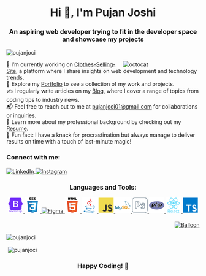 <h1 align="center">Hi 👋, I'm Pujan Joshi</h1>
<h3 align="center">An aspiring web developer trying to fit in the developer space and showcase my projects</h3>

<p align="left"> 
  <img src="https://komarev.com/ghpvc/?username=pujanjoci&label=Visitors&color=0e75b6&style=plastic" alt="pujanjoci" />
</p>

<img align="right" alt="octocat" width="200" src="https://user-images.githubusercontent.com/5713670/87202985-820dcb80-c2b6-11ea-9f56-7ec461c497c3.gif">

<p align="left">
  🚀 I’m currently working on <a href="https://pujanjoci.github.io/clother/" target="_blank">Clothes-Selling-Site</a>, a platform where I share insights on web development and technology trends.<br>
  🌟 Explore my <a href="https://pujan-joshi.com.np" target="_blank">Portfolio</a> to see a collection of my work and projects.<br>
  ✍️ I regularly write articles on my <a href="https://pujanjoci.github.io/blog-site/" target="_blank">Blog</a>, where I cover a range of topics from coding tips to industry news.<br>
  📬 Feel free to reach out to me at <a href="mailto:pujanjoci01@gmail.com">pujanjoci01@gmail.com</a> for collaborations or inquiries.<br>
  📄 Learn more about my professional background by checking out my <a href="https://pujan-joshi.com.np/resume.html" target="_blank">Resume</a>.<br>
  🎉 Fun fact: I have a knack for procrastination but always manage to deliver results on time with a touch of last-minute magic!
</p>

<h3 align="left">Connect with me:</h3>
<p align="left">
  <a href="https://linkedin.com/in/pujan-joshi-b811071a1/" target="_blank">
    <img align="center" src="https://raw.githubusercontent.com/rahuldkjain/github-profile-readme-generator/master/src/images/icons/Social/linked-in-alt.svg" alt="LinkedIn" height="30" width="40" />
  </a>
  <a href="https://instagram.com/pujan_joci" target="_blank">
    <img align="center" src="https://raw.githubusercontent.com/rahuldkjain/github-profile-readme-generator/master/src/images/icons/Social/instagram.svg" alt="Instagram" height="30" width="40" />
  </a>
</p>


<h3 align="center">Languages and Tools:</h3>
<p align="center">
  <a href="https://getbootstrap.com" target="_blank" rel="noreferrer">
    <img src="https://raw.githubusercontent.com/devicons/devicon/master/icons/bootstrap/bootstrap-plain-wordmark.svg" alt="Bootstrap" width="40" height="40" />
  </a>
  <a href="https://www.w3schools.com/css/" target="_blank" rel="noreferrer">
    <img src="https://raw.githubusercontent.com/devicons/devicon/master/icons/css3/css3-original-wordmark.svg" alt="CSS3" width="40" height="40" />
  </a>
  <a href="https://www.figma.com/" target="_blank" rel="noreferrer">
    <img src="https://www.vectorlogo.zone/logos/figma/figma-icon.svg" alt="Figma" width="40" height="40" />
  </a>
  <a href="https://www.w3.org/html/" target="_blank" rel="noreferrer">
    <img src="https://raw.githubusercontent.com/devicons/devicon/master/icons/html5/html5-original-wordmark.svg" alt="HTML5" width="40" height="40" />
  </a>
  <a href="https://www.java.com" target="_blank" rel="noreferrer">
    <img src="https://raw.githubusercontent.com/devicons/devicon/master/icons/java/java-original.svg" alt="Java" width="40" height="40" />
  </a>
  <a href="https://developer.mozilla.org/en-US/docs/Web/JavaScript" target="_blank" rel="noreferrer">
    <img src="https://raw.githubusercontent.com/devicons/devicon/master/icons/javascript/javascript-original.svg" alt="JavaScript" width="40" height="40" />
  </a>
  <a href="https://www.mysql.com/" target="_blank" rel="noreferrer">
    <img src="https://raw.githubusercontent.com/devicons/devicon/master/icons/mysql/mysql-original-wordmark.svg" alt="MySQL" width="40" height="40" />
  </a>
  <a href="https://www.photoshop.com/en" target="_blank" rel="noreferrer">
    <img src="https://raw.githubusercontent.com/devicons/devicon/master/icons/photoshop/photoshop-line.svg" alt="Photoshop" width="40" height="40" />
  </a>
  <a href="https://www.php.net" target="_blank" rel="noreferrer">
    <img src="https://raw.githubusercontent.com/devicons/devicon/master/icons/php/php-original.svg" alt="PHP" width="40" height="40" />
  </a>
  <a href="https://reactjs.org/" target="_blank" rel="noreferrer">
    <img src="https://raw.githubusercontent.com/devicons/devicon/master/icons/react/react-original-wordmark.svg" alt="React" width="40" height="40" />
  </a>
  <a href="https://www.typescriptlang.org/" target="_blank" rel="noreferrer">
    <img src="https://raw.githubusercontent.com/devicons/devicon/master/icons/typescript/typescript-original.svg" alt="TypeScript" width="40" height="40" />
  </a>
</p>

<!-- Balloon Easter Egg -->
<p align="right" style="margin-top: 20px;">
  <a href="https://pujan-joshi.com.np/Easter-Egg.html" target="_blank">
    <img src="https://images-wixmp-ed30a86b8c4ca887773594c2.wixmp.com/f/2a31faed-ce70-47ba-8ea5-a3f44c5ecfe0/dayk30o-98f6c16f-32c3-4b65-bb17-a54e93f46f0d.gif?token=eyJ0eXAiOiJKV1QiLCJhbGciOiJIUzI1NiJ9.eyJzdWIiOiJ1cm46YXBwOjdlMGQxODg5ODIyNjQzNzNhNWYwZDQxNWVhMGQyNmUwIiwiaXNzIjoidXJuOmFwcDo3ZTBkMTg4OTgyMjY0MzczYTVmMGQ0MTVlYTBkMjZlMCIsIm9iaiI6W1t7InBhdGgiOiJcL2ZcLzJhMzFmYWVkLWNlNzAtNDdiYS04ZWE1LWEzZjQ0YzVlY2ZlMFwvZGF5azMwby05OGY2YzE2Zi0zMmMzLTRiNjUtYmIxNy1hNTRlOTNmNDZmMGQuZ2lmIn1dXSwiYXVkIjpbInVybjpzZXJ2aWNlOmZpbGUuZG93bmxvYWQiXX0.tMqWQpaQFMPMsldiokPGZuS9bMl7hnr7xKvPuGKYcn8" alt="Balloon" width="50" height="50" />
  </a>
</p>

<p><img align="center" src="https://github-readme-stats.vercel.app/api/top-langs?username=pujanjoci&show_icons=true&locale=en&layout=compact" alt="pujanjoci" /></p>


<p>&nbsp;<img align="center" src="https://github-readme-stats.vercel.app/api?username=pujanjoci&show_icons=true&locale=en" alt="pujanjoci" /></p>


<h3 align="center">Happy Coding! 🎉</h3>
